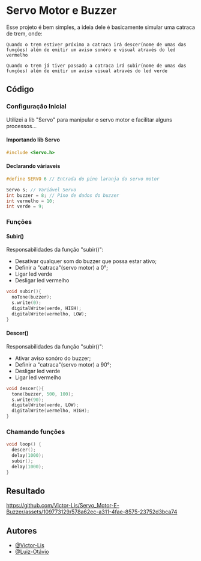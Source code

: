 # Servo Motor e Buzzer
Esse projeto é bem simples, a ideia dele é basicamente simular uma catraca de trem, onde:
```
Quando o trem estiver próximo a catraca irá descer(nome de umas das funções) além de emitir um aviso sonóro e visual através do led vermelho
```
```
Quando o trem já tiver passado a catraca irá subir(nome de umas das funções) além de emitir um aviso visual através do led verde
```

## Código

### Configuração Inicial
Utilizei a lib "Servo" para manipular o servo motor e facilitar alguns processos...

#### Importando lib Servo
```c++
#include <Servo.h>
```

#### Declarando váriaveis
```c++
#define SERVO 6 // Entrada do pino laranja do servo motor

Servo s; // Variável Servo
int buzzer = 8; // Pino de dados do buzzer
int vermelho = 10; 
int verde = 9;
```

### Funções

#### Subir()
Responsabilidades da função "subir()":
- Desativar qualquer som do buzzer que possa estar ativo;
- Definir a "catraca"(servo motor) a 0°;
- Ligar led verde
- Desligar led vermelho
```c++
void subir(){
  noTone(buzzer);
  s.write(0);
  digitalWrite(verde, HIGH);
  digitalWrite(vermelho, LOW);
}
```

#### Descer()
Responsabilidades da função "subir()":
- Ativar aviso sonóro do buzzer;
- Definir a "catraca"(servo motor) a 90°;
- Desligar led verde
- Ligar led vermelho
```c++
void descer(){
  tone(buzzer, 500, 100);
  s.write(90);
  digitalWrite(verde, LOW);
  digitalWrite(vermelho, HIGH);
}
```

### Chamando funções
```c++
void loop() {
  descer();
  delay(1000);
  subir();
  delay(1000);
}
```

## Resultado
https://github.com/Victor-Lis/Servo_Motor-E-Buzzer/assets/109773129/578a62ec-a311-4fae-8575-23752d3bca74

## Autores

- [@Victor-Lis](https://github.com/Victor-Lis)
- [@Luiz-Otávio](https://github.com/luizOASSilva)

